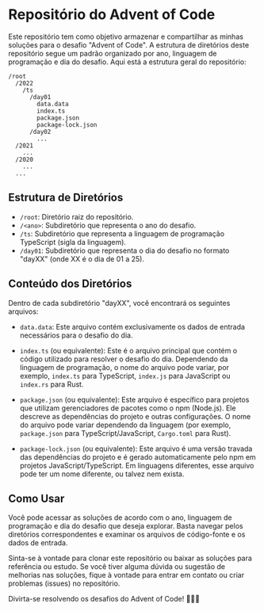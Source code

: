 # Repositório do Advent of Code

Este repositório tem como objetivo armazenar e compartilhar as minhas soluções para o desafio "Advent of Code". A estrutura de diretórios deste repositório segue um padrão organizado por ano, linguagem de programação e dia do desafio. Aqui está a estrutura geral do repositório:

```
/root
  /2022
    /ts
      /day01
        data.data
        index.ts
        package.json
        package-lock.json
      /day02
        ...
  /2021
    ...
  /2020
    ...
  ...
```

## Estrutura de Diretórios

- `/root`: Diretório raiz do repositório.
- `/<ano>`: Subdiretório que representa o ano do desafio.
- `/ts`: Subdiretório que representa a linguagem de programação TypeScript (sigla da linguagem).
- `/day01`: Subdiretório que representa o dia do desafio no formato "dayXX" (onde XX é o dia de 01 a 25).

## Conteúdo dos Diretórios

Dentro de cada subdiretório "dayXX", você encontrará os seguintes arquivos:

- `data.data`: Este arquivo contém exclusivamente os dados de entrada necessários para o desafio do dia.

- `index.ts` (ou equivalente): Este é o arquivo principal que contém o código utilizado para resolver o desafio do dia. Dependendo da linguagem de programação, o nome do arquivo pode variar, por exemplo, `index.ts` para TypeScript, `index.js` para JavaScript ou `index.rs` para Rust.

- `package.json` (ou equivalente): Este arquivo é específico para projetos que utilizam gerenciadores de pacotes como o npm (Node.js). Ele descreve as dependências do projeto e outras configurações. O nome do arquivo pode variar dependendo da linguagem (por exemplo, `package.json` para TypeScript/JavaScript, `Cargo.toml` para Rust).

- `package-lock.json` (ou equivalente): Este arquivo é uma versão travada das dependências do projeto e é gerado automaticamente pelo npm em projetos JavaScript/TypeScript. Em linguagens diferentes, esse arquivo pode ter um nome diferente, ou talvez nem exista.

## Como Usar

Você pode acessar as soluções de acordo com o ano, linguagem de programação e dia do desafio que deseja explorar. Basta navegar pelos diretórios correspondentes e examinar os arquivos de código-fonte e os dados de entrada.

Sinta-se à vontade para clonar este repositório ou baixar as soluções para referência ou estudo. Se você tiver alguma dúvida ou sugestão de melhorias nas soluções, fique à vontade para entrar em contato ou criar problemas (issues) no repositório.

Divirta-se resolvendo os desafios do Advent of Code! 🎅🎄🌟
